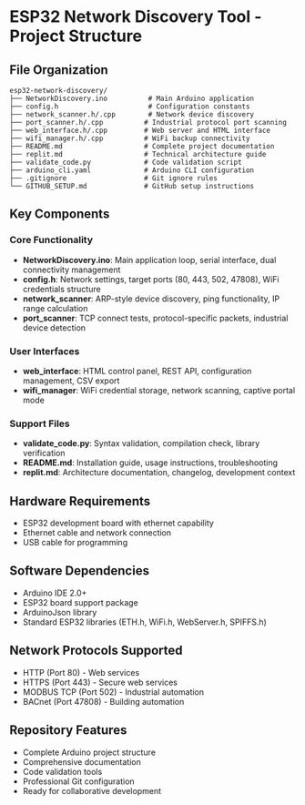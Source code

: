 # ESP32 Network Discovery Tool - Project Structure

## File Organization

```
esp32-network-discovery/
├── NetworkDiscovery.ino          # Main Arduino application
├── config.h                      # Configuration constants
├── network_scanner.h/.cpp        # Network device discovery
├── port_scanner.h/.cpp          # Industrial protocol port scanning
├── web_interface.h/.cpp         # Web server and HTML interface
├── wifi_manager.h/.cpp          # WiFi backup connectivity
├── README.md                    # Complete project documentation
├── replit.md                    # Technical architecture guide
├── validate_code.py             # Code validation script
├── arduino_cli.yaml             # Arduino CLI configuration
├── .gitignore                   # Git ignore rules
└── GITHUB_SETUP.md              # GitHub setup instructions
```

## Key Components

### Core Functionality
- **NetworkDiscovery.ino**: Main application loop, serial interface, dual connectivity management
- **config.h**: Network settings, target ports (80, 443, 502, 47808), WiFi credentials structure
- **network_scanner**: ARP-style device discovery, ping functionality, IP range calculation
- **port_scanner**: TCP connect tests, protocol-specific packets, industrial device detection

### User Interfaces
- **web_interface**: HTML control panel, REST API, configuration management, CSV export
- **wifi_manager**: WiFi credential storage, network scanning, captive portal mode

### Support Files
- **validate_code.py**: Syntax validation, compilation check, library verification
- **README.md**: Installation guide, usage instructions, troubleshooting
- **replit.md**: Architecture documentation, changelog, development context

## Hardware Requirements
- ESP32 development board with ethernet capability
- Ethernet cable and network connection
- USB cable for programming

## Software Dependencies
- Arduino IDE 2.0+
- ESP32 board support package
- ArduinoJson library
- Standard ESP32 libraries (ETH.h, WiFi.h, WebServer.h, SPIFFS.h)

## Network Protocols Supported
- HTTP (Port 80) - Web services
- HTTPS (Port 443) - Secure web services  
- MODBUS TCP (Port 502) - Industrial automation
- BACnet (Port 47808) - Building automation

## Repository Features
- Complete Arduino project structure
- Comprehensive documentation
- Code validation tools
- Professional Git configuration
- Ready for collaborative development